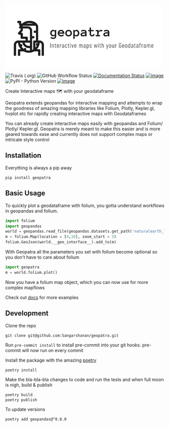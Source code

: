 ![alt text](https://github.com/Sangarshanan/geopatra/blob/master/docs/_static/geopatra.png "Geopatra")

![Travis (.org)](https://img.shields.io/travis/sangarshanan/geopatra?label=travis&logo=travis) ![GitHub Workflow Status](https://img.shields.io/github/workflow/status/sangarshanan/geopatra/Test?label=actions&logo=github) [![Documentation Status](https://readthedocs.org/projects/geopatra/badge/?version=latest)](https://geopatra.readthedocs.io/en/latest/?badge=latest) [![image](https://img.shields.io/badge/code%20style-black-000000.svg)](https://github.com/ambv/black/) ![PyPI - Python Version](https://img.shields.io/pypi/pyversions/geopatra) [![image](https://img.shields.io/pypi/v/geopatra.svg)](https://pypi.org/project/geopatra/) 



Create Interactive maps 🗺️ with your geodataframe

Geopatra extends geopandas for interactive mapping and attempts to wrap the goodness of amazing mapping libraries like Folium, Plotly, Kepler.gl, hvplot etc for rapidly creating interactive maps with Geodataframes

You can already create interactive maps easily with geopandas and Folium/ Plotly/ Kepler.gl. Geopatra is merely meant to make this easier and is more geared towards ease and currently does not support complex maps or intricate style control


## Installation

Everything is always a pip away

```
pip install geopatra
```

## Basic Usage

To quickly plot a geodataframe with folium, you gotta understand workflows in geopandas and folium.

```python
import folium
import geopandas
world = geopandas.read_file(geopandas.datasets.get_path('naturalearth_lowres'))
m = folium.Map(location = [4,10], zoom_start = 3)
folium.GeoJson(world.__geo_interface__).add_to(m)
```

With Geopatra all the parameters you set with folium become optional so you don't have to care about folium   

```python
import geopatra
m = world.folium.plot()
```
Now you have a folium map object, which you can now use for more complex mapflows 

Check out [docs](https://geopatra.readthedocs.io/en/latest/geopatra.html) for more examples

## Development

Clone the repo
```git
git clone git@github.com:Sangarshanan/geopatra.git
```

Run ```pre-commit install``` to install pre-commit into your git hooks. pre-commit will now run on every commit

Install the package with the amazing [poetry](https://github.com/python-poetry/poetry)

```
poetry install
```

Make the bla-bla-bla changes to code and run the tests and when full moon is nigh, build & publish

```
poetry build
poetry publish
```

To update versions

```
poetry add geopandas@^0.8.0
```
